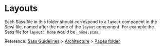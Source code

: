 # Layouts

Each Sass file in this folder should correspond to a `layout` component in the Sewl file, named after the name of the `layout` component. For example the Sass file for `layout: home` would be `_home.scss`.

Reference: [Sass Guidelines](http://sass-guidelin.es/) > [Architecture](http://sass-guidelin.es/#architecture) > [Pages folder](http://sass-guidelin.es/#pages-folder)
